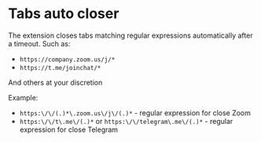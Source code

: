 # Tabs auto closer
The extension closes tabs matching regular expressions automatically after a timeout.
Such as:
* `https://company.zoom.us/j/*`
* `https://t.me/joinchat/*`

And others at your discretion

Example:
* `https:\/\/(.)*\.zoom.us\/j\/(.)*` \- regular expression for close Zoom
* `https:\/\/t\.me\/(.)*` or `https:\/\/telegram\.me\/(.)*` \- regular expression for close Telegram
